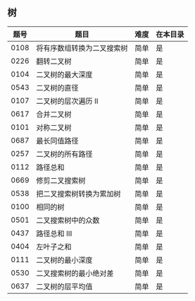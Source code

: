 ## 树
|题号|题目|难度|在本目录|
|----|----|----|----|
|0108|将有序数组转换为二叉搜索树|简单|是|
|0226|翻转二叉树|简单|是|
|0104|二叉树的最大深度|简单|是|
|0543|二叉树的直径|简单|是|
|0107|二叉树的层次遍历 II|简单|是|
|0617|合并二叉树|简单|是|
|0101|对称二叉树|简单|是|
|0687|最长同值路径|简单|是|
|0257|二叉树的所有路径|简单|是|
|0112|路径总和|简单|是|
|0669|修剪二叉搜索树|简单|是|
|0538|把二叉搜索树转换为累加树|简单|是|
|0100|相同的树|简单|是|
|0501|二叉搜索树中的众数|简单|是|
|0437|路径总和 III|简单|是|
|0404|左叶子之和|简单|是|
|0111|二叉树的最小深度|简单|是|
|0530|二叉搜索树的最小绝对差|简单|是|
|0637|二叉树的层平均值|简单|是|